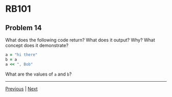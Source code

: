 # RB101
## Problem 14

What does the following code return? What does it output? Why? What concept does it demonstrate?

```ruby
a = "hi there"
b = a
a << ", Bob"
```

What are the values of `a` and `b`?

---

[Previous](013.md) | [Next](015.md)
